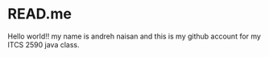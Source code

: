 # READ.me
Hello world!!
my name is andreh naisan and this is my github account for my ITCS 2590 java class.